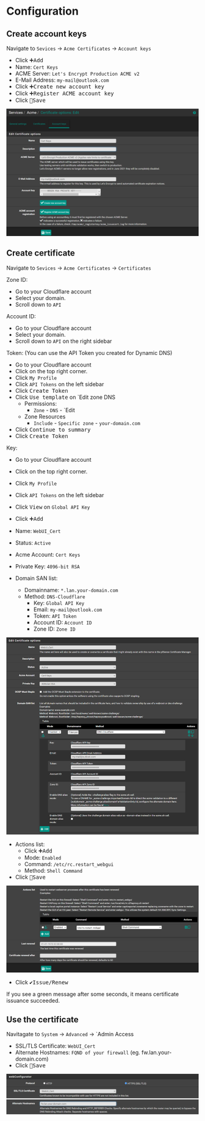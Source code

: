 # Configuration

## Create account keys

Navigate to `Sevices` -> `Acme Certificates` -> `Account keys`

- Click <kbd>➕Add</kbd>
- Name: `Cert Keys`
- ACME Server: `Let's Encrypt Production ACME v2`
- E-Mail Address: `my-mail@outlook.com`
- Click <kbd>➕Create new account key</kbd>
- Click <kbd>➕Register ACME account key</kbd>
- Click <kbd>💾Save</kbd>

![acme-account-keys](img/acme-account-keys.png)

## Create certificate

Navigate to `Sevices` -> `Acme Certificates` -> `Certificates`

Zone ID:
  - Go to your Cloudflare account
  - Select your domain.
  - Scroll down to `API`

Account ID:
  - Go to your Cloudflare account
  - Select your domain.
  - Scroll down to `API` on the right sidebar

Token: (You can use the API Token you created for Dynamic DNS)
  - Go to your Cloudflare account
  - Click on the top right corner.
  - Click `My Profile`
  - Click `API Tokens` on the left sidebar
  - Click <kbd>Create Token</kbd>
  - Click <kbd>Use template</kbd> on `Edit zone DNS
    - Permissions:
      - `Zone` - `DNS` - `Edit
    - Zone Resources
      - `Include` - `Specific zone` - `your-domain.com`
  - Click <kbd>Continue to summary</kbd>
  - Click <kbd>Create Token</kbd>

Key:
  - Go to your Cloudflare account
  - Click on the top right corner.
  - Click `My Profile`
  - Click `API Tokens` on the left sidebar
  - Click <kbd>View</kbd> on `Global API Key`

- Click <kbd>➕Add</kbd>
- Name: `WebUI_Cert`
- Status: `Active`
- Acme Account: `Cert Keys`
- Private Key: `4096-bit RSA`
- Domain SAN list:
  - Domainname: `*.lan.your-domain.com`
  - Method: `DNS-Cloudflare`
    - Key: `Global API Key`
    - Email: `my-mail@outlook.com`
    - Token: `API Token`
    - Account ID: `Account ID`
    - Zone ID: `Zone ID`

![acme-cloudflare](img/acme-cloudflare.png)

  - Actions list:
    - Click <kbd>➕Add</kbd>
    - Mode: `Enabled`
    - Command: `/etc/rc.restart_webgui`
    - Method: `Shell Command`
- Click <kbd>💾Save</kbd>

![acme-actions](img/acme-actions.png)

- Click <kbd>✔️Issue/Renew</kbd>

If you see a green message after some seconds, it means certificate issuance succeeded.

## Use the certificate

Navitagate to `System` -> `Advanced` -> `Admin Access

- SSL/TLS Certificate: `WebUI_Cert`
- Alternate Hostnames: `FQND of your firewall` (eg. fw.lan.your-domain.com)
- Click <kbd>💾Save</kbd>

![acme-cert](img/acme-cert.png)
![acme-alternate-hostname](img/acme-alternate-hostname.png)
